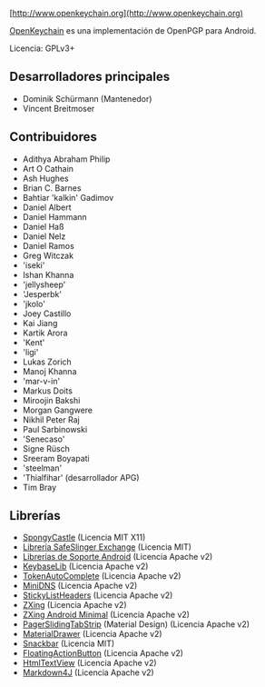 [//]: # (NOTA: ¡Por favor ponga cada frase en su propia línea, Transifex pone cada línea en su propio campo de traducción!)

[http://www.openkeychain.org](http://www.openkeychain.org)

[OpenKeychain](http://www.openkeychain.org) es una implementación de OpenPGP para Android.

Licencia: GPLv3+

## Desarrolladores principales
  * Dominik Schürmann (Mantenedor)
  * Vincent Breitmoser

## Contribuidores
  * Adithya Abraham Philip
  * Art O Cathain
  * Ash Hughes
  * Brian C. Barnes
  * Bahtiar 'kalkin' Gadimov
  * Daniel Albert
  * Daniel Hammann
  * Daniel Haß
  * Daniel Nelz
  * Daniel Ramos
  * Greg Witczak
  * 'iseki'
  * Ishan Khanna
  * 'jellysheep'
  * 'Jesperbk'
  * 'jkolo'
  * Joey Castillo
  * Kai Jiang
  * Kartik Arora
  * 'Kent'
  * 'ligi'
  * Lukas Zorich
  * Manoj Khanna
  * 'mar-v-in'
  * Markus Doits
  * Miroojin Bakshi
  * Morgan Gangwere
  * Nikhil Peter Raj
  * Paul Sarbinowski
  * 'Senecaso'
  * Signe Rüsch
  * Sreeram Boyapati
  * 'steelman'
  * 'Thialfihar' (desarrollador APG)
  * Tim Bray

## Librerías
  * [SpongyCastle](http://rtyley.github.com/spongycastle/) (Licencia MIT X11)
  * [Librería SafeSlinger Exchange](https://github.com/SafeSlingerProject/exchange-android) (Licencia MIT)
  * [Librerías de Soporte Android](http://developer.android.com/tools/support-library/index.html) (Licencia Apache v2)
  * [KeybaseLib](https://github.com/timbray/KeybaseLib) (Licencia Apache v2)
  * [TokenAutoComplete](https://github.com/splitwise/TokenAutoComplete) (Licencia Apache v2)
  * [MiniDNS](https://github.com/rtreffer/minidns) (Licencia Apache v2)
  * [StickyListHeaders](https://github.com/emilsjolander/StickyListHeaders) (Licencia Apache v2)
  * [ZXing](https://github.com/zxing/zxing) (Licencia Apache v2)
  * [ZXing Android Minimal](https://github.com/journeyapps/zxing-android-embedded) (Licencia Apache v2)
  * [PagerSlidingTabStrip](https://github.com/jpardogo/PagerSlidingTabStrip) (Material Design) (Licencia Apache v2)
  * [MaterialDrawer](https://github.com/mikepenz/MaterialDrawer) (Licencia Apache v2)
  * [Snackbar](https://github.com/nispok/snackbar) (Licencia MIT)
  * [FloatingActionButton](https://github.com/futuresimple/android-floating-action-button) (Licencia Apache v2)
  * [HtmlTextView](https://github.com/sufficientlysecure/html-textview) (Licencia Apache v2)
  * [Markdown4J](https://github.com/jdcasey/markdown4j) (Licencia Apache v2)